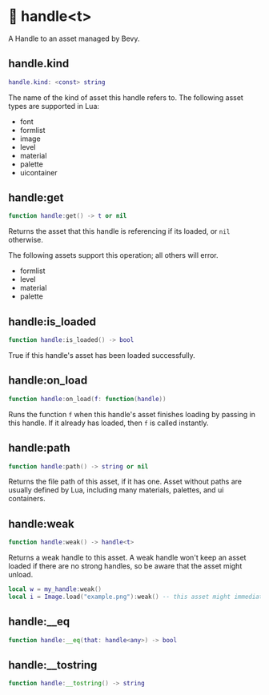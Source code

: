 # 👏 handle\<t>

A Handle to an asset managed by Bevy.

## handle.kind
```lua
handle.kind: <const> string
```
The name of the kind of asset this handle refers to. The following asset types are supported in Lua:
- font
- formlist
- image
- level
- material
- palette
- uicontainer

## handle:get
```lua
function handle:get() -> t or nil
```

Returns the asset that this handle is referencing if its loaded, or `nil` otherwise. 

The following assets support this operation; all others will error.
- formlist
- level
- material
- palette

## handle:is_loaded
```lua
function handle:is_loaded() -> bool
```

True if this handle's asset has been loaded successfully.

## handle:on_load
```lua
function handle:on_load(f: function(handle))
```

Runs the function `f` when this handle's asset finishes loading by passing in this handle. If it already has loaded, then `f` is called instantly.

## handle:path
```lua
function handle:path() -> string or nil
```

Returns the file path of this asset, if it has one. Asset without paths are usually defined by Lua, including many materials, palettes, and ui containers.

## handle:weak
```lua
function handle:weak() -> handle<t>
```

Returns a weak handle to this asset. A weak handle won't keep an asset loaded if there are no strong handles, so be aware that the asset might unload.

```lua
local w = my_handle:weak()
local i = Image.load("example.png"):weak() -- this asset might immediately unload if no one else uses the same image!
```

## handle:__eq
```lua
function handle:__eq(that: handle<any>) -> bool
```

## handle:__tostring
```lua
function handle:__tostring() -> string
```